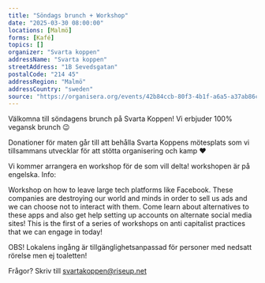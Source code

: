 ```yaml
---
title: "Söndags brunch + Workshop"
date: "2025-03-30 08:00:00"
locations: [Malmö]
forms: [Kafé]
topics: []
organizer: "Svarta koppen"
addressName: "Svarta koppen"
streetAddress: "1B Sevedsgatan"
postalCode: "214 45"
addressRegion: "Malmö"
addressCountry: "sweden"
source: "https://organisera.org/events/42b84ccb-80f3-4b1f-a6a5-a37ab86ce3ea"
---
```

Välkomna till söndagens brunch på Svarta Koppen! Vi erbjuder 100% vegansk brunch 😉

Donationer för maten går till att behålla Svarta Koppens mötesplats som vi tillsammans utvecklar för att stötta organisering och kamp ❤

Vi kommer arrangera en workshop för de som vill delta! workshopen är på engelska. Info:

Workshop on how to leave large tech platforms like Facebook. These companies are destroying our world and minds in order to sell us ads and we can choose not to interact with them. Come learn about alternatives to these apps and also get help setting up accounts on alternate social media sites! This is the first of a series of workshops on anti capitalist practices that we can engage in today!

OBS! Lokalens ingång är tillgänglighetsanpassad för personer med nedsatt rörelse men ej toaletten!

Frågor? Skriv till svartakoppen@riseup.net